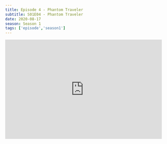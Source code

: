 ```yaml
---
title: Episode 4 - Phantom Traveler
subtitle: S01E04 - Phantom Traveler
date: 2020-08-17
season: Season 1
tags: ['episode','season1']
---
```


<iframe src="https://cast.rocks/player/27557/Episode-4-Phantom-Traveler.mp3?episodeTitle=Episode%204%20-%20Phantom%20Traveler&podcastTitle=Couple%20of%20Idjits&episodeDate=August%2017th%2C%202020&imageURL=https%3A%2F%2Fcast.rocks%2Fhosting%2F27557%2Ffeeds%2FCAURZ.jpg" style="border: none; min-height: 265px; max-height: 320px; max-width: 558px; min-width: 270px; width: 100%; height: 100%;" scrollbars="no"></iframe>
